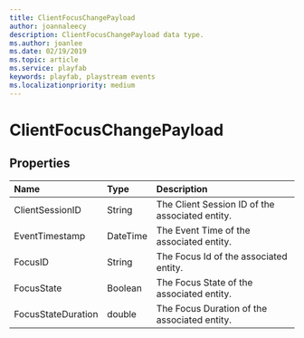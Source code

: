 ```yaml
---
title: ClientFocusChangePayload
author: joannaleecy
description: ClientFocusChangePayload data type.
ms.author: joanlee
ms.date: 02/19/2019
ms.topic: article
ms.service: playfab
keywords: playfab, playstream events
ms.localizationpriority: medium
---
```


# ClientFocusChangePayload

## Properties

|Name|Type|Description|
| :--------------------|:-------------------|:----------------------|
|ClientSessionID|String|The Client Session ID of the associated entity.|
|EventTimestamp|DateTime|The Event Time of the associated entity.|
|FocusID|String|The Focus Id of the associated entity.|
|FocusState|Boolean|The Focus State of the associated entity.|
|FocusStateDuration|double|The Focus Duration of the associated entity.|

